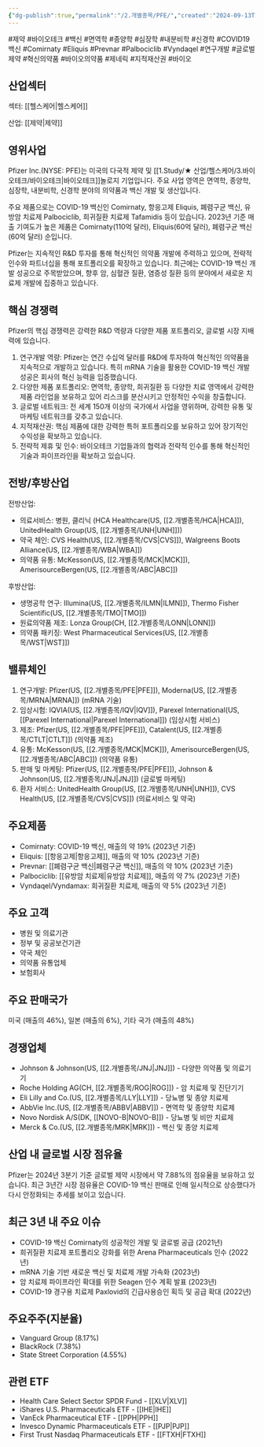 ```yaml
---
{"dg-publish":true,"permalink":"/2.개별종목/PFE/","created":"2024-09-13T17:41:30.105+09:00","updated":"2025-07-29T21:37:05.047+09:00"}
---
```


#제약 #바이오테크 #백신 #면역학 #종양학 #심장학 #내분비학 #신경학 #COVID19백신 #Comirnaty #Eliquis #Prevnar #Palbociclib #Vyndaqel #연구개발 #글로벌제약 #혁신의약품 #바이오의약품 #제네릭 #지적재산권 #바이오 

## 산업섹터

섹터: [[헬스케어\|헬스케어]]

산업: [[제약\|제약]]

## 영위사업

Pfizer Inc.(NYSE: PFE)는 미국의 다국적 제약 및 [[1.Study/★ 산업/헬스케어/3.바이오테크/바이오테크\|바이오테크]]놀로지 기업입니다. 주요 사업 영역은 면역학, 종양학, 심장학, 내분비학, 신경학 분야의 의약품과 백신 개발 및 생산입니다.

주요 제품으로는 COVID-19 백신인 Comirnaty, 항응고제 Eliquis, 폐렴구균 백신, 유방암 치료제 Palbociclib, 희귀질환 치료제 Tafamidis 등이 있습니다. 2023년 기준 매출 기여도가 높은 제품은 Comirnaty(110억 달러), Eliquis(60억 달러), 폐렴구균 백신(60억 달러) 순입니다.

Pfizer는 지속적인 R&D 투자를 통해 혁신적인 의약품 개발에 주력하고 있으며, 전략적 인수와 파트너십을 통해 포트폴리오를 확장하고 있습니다. 최근에는 COVID-19 백신 개발 성공으로 주목받았으며, 향후 암, 심혈관 질환, 염증성 질환 등의 분야에서 새로운 치료제 개발에 집중하고 있습니다.

## 핵심 경쟁력

Pfizer의 핵심 경쟁력은 강력한 R&D 역량과 다양한 제품 포트폴리오, 글로벌 시장 지배력에 있습니다.

1. 연구개발 역량: Pfizer는 연간 수십억 달러를 R&D에 투자하여 혁신적인 의약품을 지속적으로 개발하고 있습니다. 특히 mRNA 기술을 활용한 COVID-19 백신 개발 성공은 회사의 혁신 능력을 입증했습니다.
2. 다양한 제품 포트폴리오: 면역학, 종양학, 희귀질환 등 다양한 치료 영역에서 강력한 제품 라인업을 보유하고 있어 리스크를 분산시키고 안정적인 수익을 창출합니다.
3. 글로벌 네트워크: 전 세계 150개 이상의 국가에서 사업을 영위하며, 강력한 유통 및 마케팅 네트워크를 갖추고 있습니다.
4. 지적재산권: 핵심 제품에 대한 강력한 특허 포트폴리오를 보유하고 있어 장기적인 수익성을 확보하고 있습니다.
5. 전략적 제휴 및 인수: 바이오테크 기업들과의 협력과 전략적 인수를 통해 혁신적인 기술과 파이프라인을 확보하고 있습니다.

## 전방/후방산업

전방산업:

- 의료서비스: 병원, 클리닉 (HCA Healthcare(US, [[2.개별종목/HCA\|HCA]]), UnitedHealth Group(US, [[2.개별종목/UNH\|UNH]]))
- 약국 체인: CVS Health(US, [[2.개별종목/CVS\|CVS]]), Walgreens Boots Alliance(US, [[2.개별종목/WBA\|WBA]])
- 의약품 유통: McKesson(US, [[2.개별종목/MCK\|MCK]]), AmerisourceBergen(US, [[2.개별종목/ABC\|ABC]])

후방산업:

- 생명공학 연구: Illumina(US, [[2.개별종목/ILMN\|ILMN]]), Thermo Fisher Scientific(US, [[2.개별종목/TMO\|TMO]])
- 원료의약품 제조: Lonza Group(CH, [[2.개별종목/LONN\|LONN]])
- 의약품 패키징: West Pharmaceutical Services(US, [[2.개별종목/WST\|WST]])

## 밸류체인

1. 연구개발: Pfizer(US, [[2.개별종목/PFE\|PFE]]), Moderna(US, [[2.개별종목/MRNA\|MRNA]]) (mRNA 기술)
2. 임상시험: IQVIA(US, [[2.개별종목/IQV\|IQV]]), Parexel International(US, [[Parexel International\|Parexel International]]) (임상시험 서비스)
3. 제조: Pfizer(US, [[2.개별종목/PFE\|PFE]]), Catalent(US, [[2.개별종목/CTLT\|CTLT]]) (의약품 제조)
4. 유통: McKesson(US, [[2.개별종목/MCK\|MCK]]), AmerisourceBergen(US, [[2.개별종목/ABC\|ABC]]) (의약품 유통)
5. 판매 및 마케팅: Pfizer(US, [[2.개별종목/PFE\|PFE]]), Johnson & Johnson(US, [[2.개별종목/JNJ\|JNJ]]) (글로벌 마케팅)
6. 환자 서비스: UnitedHealth Group(US, [[2.개별종목/UNH\|UNH]]), CVS Health(US, [[2.개별종목/CVS\|CVS]]) (의료서비스 및 약국)

## 주요제품

- Comirnaty: COVID-19 백신, 매출의 약 19% (2023년 기준)
- Eliquis: [[항응고제\|항응고제]], 매출의 약 10% (2023년 기준)
- Prevnar: [[폐렴구균 백신\|폐렴구균 백신]], 매출의 약 10% (2023년 기준)
- Palbociclib: [[유방암 치료제\|유방암 치료제]], 매출의 약 7% (2023년 기준)
- Vyndaqel/Vyndamax: 희귀질환 치료제, 매출의 약 5% (2023년 기준)

## 주요 고객

- 병원 및 의료기관
- 정부 및 공공보건기관
- 약국 체인
- 의약품 유통업체
- 보험회사

## 주요 판매국가

미국 (매출의 46%), 일본 (매출의 6%), 기타 국가 (매출의 48%)

## 경쟁업체

- Johnson & Johnson(US, [[2.개별종목/JNJ\|JNJ]]) - 다양한 의약품 및 의료기기
- Roche Holding AG(CH, [[2.개별종목/ROG\|ROG]]) - 암 치료제 및 진단기기
- Eli Lilly and Co.(US, [[2.개별종목/LLY\|LLY]]) - 당뇨병 및 종양 치료제
- AbbVie Inc.(US, [[2.개별종목/ABBV\|ABBV]]) - 면역학 및 종양학 치료제
- Novo Nordisk A/S(DK, [[NOVO-B\|NOVO-B]]) - 당뇨병 및 비만 치료제
- Merck & Co.(US, [[2.개별종목/MRK\|MRK]]) - 백신 및 종양 치료제

## 산업 내 글로벌 시장 점유율

Pfizer는 2024년 3분기 기준 글로벌 제약 시장에서 약 7.88%의 점유율을 보유하고 있습니다. 최근 3년간 시장 점유율은 COVID-19 백신 판매로 인해 일시적으로 상승했다가 다시 안정화되는 추세를 보이고 있습니다.

## 최근 3년 내 주요 이슈

- COVID-19 백신 Comirnaty의 성공적인 개발 및 글로벌 공급 (2021년)
- 희귀질환 치료제 포트폴리오 강화를 위한 Arena Pharmaceuticals 인수 (2022년)
- mRNA 기술 기반 새로운 백신 및 치료제 개발 가속화 (2023년)
- 암 치료제 파이프라인 확대를 위한 Seagen 인수 계획 발표 (2023년)
- COVID-19 경구용 치료제 Paxlovid의 긴급사용승인 획득 및 공급 확대 (2022년)

## 주요주주(지분율)

- Vanguard Group (8.17%)
- BlackRock (7.38%)
- State Street Corporation (4.55%)

## 관련 ETF

- Health Care Select Sector SPDR Fund - [[XLV\|XLV]]
- iShares U.S. Pharmaceuticals ETF - [[IHE\|IHE]]
- VanEck Pharmaceutical ETF - [[PPH\|PPH]]
- Invesco Dynamic Pharmaceuticals ETF - [[PJP\|PJP]]
- First Trust Nasdaq Pharmaceuticals ETF - [[FTXH\|FTXH]]